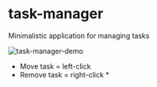 # task-manager
Minimalistic application for managing tasks

![task-manager-demo](https://user-images.githubusercontent.com/41483945/83204910-0c410c80-a11b-11ea-9a76-b4d957eb4a7f.gif)

<ul>
  <li> Move task = left-click
  <li> Remove task = right-click *
</ul>
